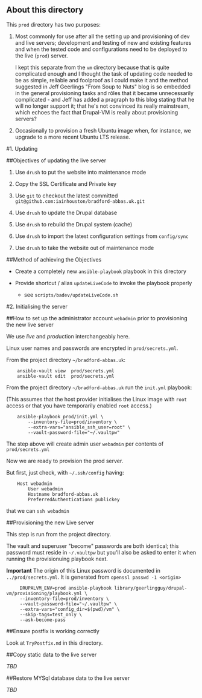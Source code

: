## About this directory

This `prod` directory has two purposes:  

1. Most commonly for use after all the setting up and provisioning of dev and live servers; development and testing of new and existing features and when the tested code and configurations need to be deployed to the live (`prod`) server.

	I kept this separate from the `vm` directory because that is quite complicated enough and I thought the task of updating code needed to be as simple, reliable and foolproof as I could make it and the method suggested in Jeff Geerlings "From Soup to Nuts" blog is so embedded in the general provisioning tasks and rôles that it became unnecessarily  complicated - and Jeff has added a pragraph to this blog stating that he will no longer support it; that he's not convinced its really mainstream, which echoes the fact that Drupal-VM is really about provisioning servers?
	
1. Occasionally to provision a fresh Ubuntu image when, for instance, we upgrade to a more recent Ubuntu LTS release.

#1. Updating


##Objectives of updating the live server

1.	Use `drush` to put the website into maintenance mode

1.	Copy the SSL Certificate and Private key

1.	Use `git` to checkout the latest committed `git@github.com:iainhouston/bradford-abbas.uk.git`

1.	Use `drush` to update the Drupal database

1.	Use `drush` to rebuild the Drupal system (cache)

1.	Use `drush` to import the latest configuration settings from `config/sync`

1.	Use `drush` to take the website out of maintenance mode

##Method of achieving the Objectives

+	Create a completely new `ansible-playbook` playbook in this directory

+	Provide shortcut / alias `updateLiveCode` to invoke the playbook properly  

	+ see `scripts/badev/updateLiveCode.sh`
	
#2. Initialising the server


##How to set up the administrator account `webadmin` prior to provisioning the new live server

We use *live* and *prod*uction interchangeably here.

Linux user names and passwords are encrypted in `prod/secrets.yml`.  

From the project directory `~/bradford-abbas.uk`:

	    ansible-vault view  prod/secrets.yml
	    ansible-vault edit  prod/secrets.yml

From the project directory `~/bradford-abbas.uk` run the `init.yml` playbook:

(This assumes that the host provider initialises the Linux image with `root` access or that you have temporarily enabled `root` access.)

	    ansible-playbook prod/init.yml \
	        --inventory-file=prod/inventory \
	        --extra-vars="ansible_ssh_user=root" \
	        --vault-password-file="~/.vaultpw"
		
The step above will create admin user `webadmin` per contents of `prod/secrets.yml`

Now we are ready to provision the prod server.

But first, just check, with `~/.ssh/config` having:

        Host webadmin
            User webadmin
            Hostname bradford-abbas.uk
            PreferredAuthentications publickey

that we can `ssh webadmin`

##Provisioning the new Live server

This step is run from the project directory.

The vault and superuser "become" passwords are both identical; this password must reside in `~/.vaultpw` but you'll also be asked to enter it when running the provisionuing playbook next.

**Important** The origin of this Linux password is documented in `../prod/secrets.yml`.
It is generated from `openssl passwd -1 <origin>`

	     DRUPALVM_ENV=prod ansible-playbook library/geerlingguy/drupal-vm/provisioning/playbook.yml \
	     --inventory-file=prod/inventory \
	     --vault-password-file="~/.vaultpw" \
	     --extra-vars="config_dir=$(pwd)/vm" \
	     --skip-tags=test_only \
	     --ask-become-pass
		 

##Ensure postfix is working correctly

Look at `TryPostfix.md` in this directory.

##Copy static data to the live server

*TBD*

##Restore MYSql database data to the live server

*TBD*


